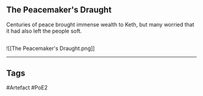 ## The Peacemaker's Draught
Centuries of peace brought immense wealth to Keth,
but many worried that it had also left the people soft.
##
![[The Peacemaker's Draught.png]]

---
## Tags
#Artefact
#PoE2